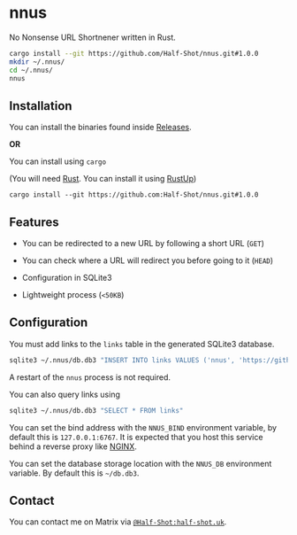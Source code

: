 # nnus

No Nonsense URL Shortnener written in Rust.

```sh
cargo install --git https://github.com/Half-Shot/nnus.git#1.0.0
mkdir ~/.nnus/
cd ~/.nnus/
nnus
```

## Installation

You can install the binaries found inside [Releases](https://github.com/Half-Shot/nnus/releases).

**OR**

You can install using `cargo`

(You will need [Rust](https://www.rust-lang.org/). You can install it using [RustUp](https://rustup.rs/))

``cargo install --git https://github.com:Half-Shot/nnus.git#1.0.0``

## Features

- You can be redirected to a new URL by following a short URL (`GET`)
- You can check where a URL will redirect you before going to it (`HEAD`)

- Configuration in SQLite3
- Lightweight process (`<50KB`)

## Configuration

You must add links to the `links` table in the generated SQLite3 database.

```sh
sqlite3 ~/.nnus/db.db3 "INSERT INTO links VALUES ('nnus', 'https://github.com/Half-Shot/nnus')"
```

A restart of the `nnus` process is not required.

You can also query links using

```sh
sqlite3 ~/.nnus/db.db3 "SELECT * FROM links"
```

You can set the bind address with the `NNUS_BIND` environment variable, by default this is `127.0.0.1:6767`. It is expected that you host this service behind a 
reverse proxy like [NGINX](https://www.nginx.com/).

You can set the database storage location with the `NNUS_DB` environment variable. By default this is `~/db.db3`.

## Contact

You can contact me on Matrix via [`@Half-Shot:half-shot.uk`](https://matrix.to/#/@Half-Shot:half-shot.uk).
